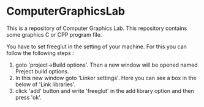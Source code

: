 # ComputerGraphicsLab
This is a repository of Computer Graphics Lab. This repository contains some graphics C or CPP program file.

You have to set freeglut in the setting of your machine. For this you can follow the following steps :
1. goto 'project->Build options'. Then a new window will be opened named Preject build options.
2. In this new window goto 'Linker settings'. Here you can see a box in the below of 'Link libraries'.
3. click 'add' button and write 'freeglut' in the add library option and then press 'ok'.
